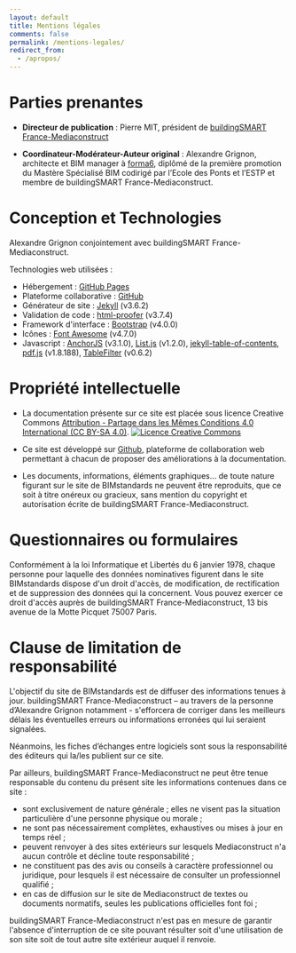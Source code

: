 ```yaml
---
layout: default
title: Mentions légales
comments: false
permalink: /mentions-legales/
redirect_from:
  - /apropos/
---
```


# Parties prenantes

* **Directeur de publication** : Pierre MIT, président de [buildingSMART France-Mediaconstruct](http://www.mediaconstruct.fr/)

* **Coordinateur-Modérateur-Auteur original** : Alexandre Grignon, architecte et BIM manager à [forma6](http://forma6.net/), diplômé de la première promotion du Mastère Spécialisé BIM codirigé par l’Ecole des Ponts et l’ESTP et membre de buildingSMART France-Mediaconstruct.

# Conception et Technologies

Alexandre Grignon conjointement avec buildingSMART France-Mediaconstruct.

Technologies web utilisées :

* Hébergement : [GitHub Pages](https://pages.github.com)
* Plateforme collaborative : [GitHub](https://github.com)
* Générateur de site : [Jekyll](http://jekyllrb.com) (v3.6.2)
* Validation de code : [html-proofer](https://github.com/gjtorikian/html-proofer) (v3.7.4)
* Framework d'interface : [Bootstrap](http://getbootstrap.com) (v4.0.0)
* Icônes : [Font Awesome](https://fortawesome.github.io/Font-Awesome/) (v4.7.0)
* Javascript : [AnchorJS](https://github.com/bryanbraun/anchorjs) (v3.1.0), [List.js](http://www.listjs.com) (v1.2.0), [jekyll-table-of-contents](https://github.com/ghiculescu/jekyll-table-of-contents), [pdf.js](https://mozilla.github.io/pdf.js/) (v1.8.188), [TableFilter](http://koalyptus.github.io/TableFilter/) (v0.6.2)

# Propriété intellectuelle

* La documentation présente sur ce site est placée sous licence Creative Commons [Attribution - Partage dans les Mêmes Conditions 4.0 International (CC BY-SA 4.0)](http://creativecommons.org/licenses/by-sa/4.0/deed.fr). <a rel="license" href="http://creativecommons.org/licenses/by-sa/4.0/"><img alt="Licence Creative Commons" style="border-width:0" src="https://i.creativecommons.org/l/by-sa/4.0/88x31.png" /></a>

* Ce site est développé sur [Github](https://github.com), plateforme de collaboration web permettant à chacun de proposer des améliorations à la documentation.

* Les documents, informations, éléments graphiques… de toute nature figurant sur le site de BIMstandards ne peuvent être reproduits, que ce soit à titre onéreux ou gracieux, sans mention du copyright et autorisation écrite de buildingSMART France-Mediaconstruct.

# Questionnaires ou formulaires

Conformément à la loi Informatique et Libertés du 6 janvier 1978, chaque personne pour laquelle des données nominatives figurent dans le site BIMstandards dispose d'un droit d'accès, de modification, de rectification et de suppression des données qui la concernent. Vous pouvez exercer ce droit d'accès auprès de buildingSMART France-Mediaconstruct, 13 bis avenue de la Motte Picquet 75007 Paris.

# Clause de limitation de responsabilité

L'objectif du site de BIMstandards est de diffuser des informations tenues à jour. buildingSMART France-Mediaconstruct – au travers de la personne d’Alexandre Grignon notamment - s'efforcera de corriger dans les meilleurs délais les éventuelles erreurs ou informations erronées qui lui seraient signalées.

Néanmoins, les fiches d’échanges entre logiciels sont sous la responsabilité des éditeurs qui la/les publient sur ce site.

Par ailleurs, buildingSMART France-Mediaconstruct ne peut être tenue responsable du contenu du présent site les informations contenues dans ce site :

* sont exclusivement de nature générale ; elles ne visent pas la situation particulière d'une personne physique ou morale ;
* ne sont pas nécessairement complètes, exhaustives ou mises à jour en temps réel ;
* peuvent renvoyer à des sites extérieurs sur lesquels Mediaconstruct n'a aucun contrôle et décline toute responsabilité ;
* ne constituent pas des avis ou conseils à caractère professionnel ou juridique, pour lesquels il est nécessaire de consulter un professionnel qualifié ;
* en cas de diffusion sur le site de Mediaconstruct de textes ou documents normatifs, seules les publications officielles font foi ;

buildingSMART France-Mediaconstruct n'est pas en mesure de garantir l'absence d'interruption de ce site pouvant résulter soit d'une utilisation de son site soit de tout autre site extérieur auquel il renvoie.



